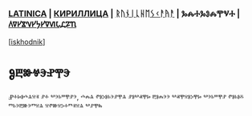 ### [LATINICA](../Latn/Obucheniye.md) | [КИРИЛЛИЦА](../Cyrl/Обучение.md) | [ᚱᚢᚾᛁᚳᚺᛖᛊᚲᚨᚤᚨ](../Runr/ᛟᛒᚢᚳᚺᛖᚾᛁᚤᛖ.md) | ⰃⰎⰀⰃⰑⰎⰉⰜⰀ | [𐍓𐍠𐍔𐍮𐍝𐍔𐍟𐍔𐍠𐍜𐍡𐍚𐍐𐍴](../Perm/𐍞𐍑𐍣𐍤𐍔𐍝𐍙𐍔.md)
[[iskhodnik](../KNIGA/Obucheniye.md)]

#  Ⱁⰱⱆⱍⰵⱀⰹⰵ

Ⱀⰰⱈⱁⰴⱑⱄⱐ ⱀⰰ ⰲⰵⱃⱎⰹⱀⰵ, ⰴⰾⱑ ⱂⱁⰽⱁⱃⰵⱀⰹⱑ ⱀⱁⰲⱏⰹⱈ ⰱⱁⰾⰵⰵ ⰲⱏⰹⱄⱁⰽⰹⱈ ⰲⰵⱃⱎⰹⱀ ⱂⱁⱃⱁⰻ ⱅⱃⰵⰱⱆⰵⱅⱄⱑ ⱄⱂⱆⱄⰽⰰⱅⱐⱄⱑ ⰲⱀⰹⰸ
